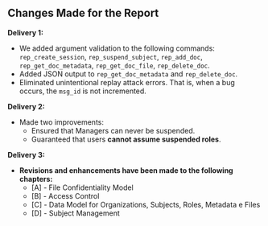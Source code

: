 ## Changes Made for the Report

**Delivery 1:**
- We added argument validation to the following commands: `rep_create_session`, `rep_suspend_subject`, `rep_add_doc`, `rep_get_doc_metadata`, `rep_get_doc_file`, `rep_delete_doc`.
- Added JSON output to `rep_get_doc_metadata` and `rep_delete_doc`.
- Eliminated unintentional replay attack errors. That is, when a bug occurs, the `msg_id` is not incremented.

**Delivery 2:**
- Made two improvements:
  - Ensured that Managers can never be suspended.
  - Guaranteed that users **cannot assume suspended roles**.

**Delivery 3:**
- **Revisions and enhancements have been made to the following chapters:**
  - [A] - File Confidentiality Model
  - [B] - Access Control
  - [C] - Data Model for Organizations, Subjects, Roles, Metadata e Files
  - [D] - Subject Management

